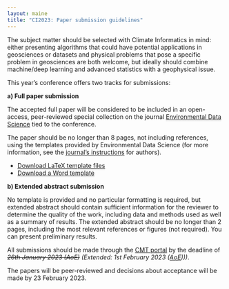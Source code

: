 ```yaml
---
layout: maine
title: "CI2023: Paper submission guidelines"
---
```


The subject matter should be selected with Climate Informatics in mind: either presenting algorithms that could have potential applications in geosciences or datasets and physical problems that pose a specific problem in geosciences are both welcome, but ideally should combine machine/deep learning and advanced statistics with a geophysical issue.

This year’s conference offers two tracks for submissions:

__a) Full paper submission__

The accepted full paper will be considered to be included in an open-access, peer-reviewed special collection on the journal [Environmental Data Science](https://www.cambridge.org/core/journals/environmental-data-science) tied to the conference.

The paper should be no longer than 8 pages, not including references, using the templates provided by Environmental Data Science (for more information, see the [journal’s instructions](https://www.cambridge.org/core/journals/environmental-data-science/information/instructions-for-authors) for authors).

* [Download LaTeX template files](https://www.cambridge.org/core/services/aop-file-manager/file/5f84547e1a014c397d6273b7)
* [Download a Word template](https://www.cambridge.org/core/services/aop-file-manager/file/608853cd9a02c82ae9dcbf0d)

__b) Extended abstract submission__

No template is provided and no particular formatting is required, but extended abstract should contain sufficient information for the reviewer to determine the quality of the work, including data and methods used as well as a summary of results. The extended abstract should be no longer than 2 pages, including the most relevant references or figures (not required). You can present preliminary results.

All submissions should be made through the [CMT portal](https://cmt3.research.microsoft.com/ClimateInformatics2023/) by the deadline of _~~26th January 2023 (AoE)~~ (Extended: 1st February 2023 ([AoE](https://www.timeanddate.com/time/zones/aoe))))_.

The papers will be peer-reviewed and decisions about acceptance will be made by 23 February 2023. 
